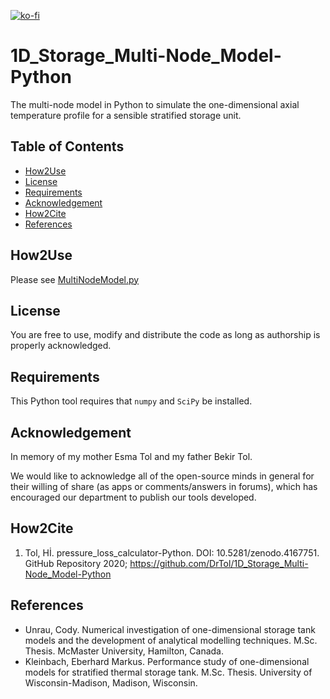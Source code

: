 [![ko-fi](https://ko-fi.com/img/githubbutton_sm.svg)](https://ko-fi.com/F2F01JB1KE)

# 1D_Storage_Multi-Node_Model-Python
The multi-node model in Python to simulate the one-dimensional axial temperature profile for a sensible stratified storage unit.

## Table of Contents
- [How2Use](README.md#how2use)
- [License](README.md#License)
- [Requirements](README.md#Requirements)
- [Acknowledgement](README.md#Acknowledgement)
- [How2Cite](README.md#How2Cite)
- [References](README.md#References)

## How2Use
Please see [MultiNodeModel.py](https://github.com/DrTol/1D_Storage_Multi-Node_Model-Python/blob/main/MultiNodeModel.py)

## License
You are free to use, modify and distribute the code as long as authorship is properly acknowledged.

## Requirements
This Python tool requires that `numpy` and `SciPy` be installed.

## Acknowledgement
In memory of my mother Esma Tol and my father Bekir Tol.

We would like to acknowledge all of the open-source minds in general for their willing of share (as apps or comments/answers in forums), which has encouraged our department to publish our tools developed.

## How2Cite
1. Tol, Hİ. pressure_loss_calculator-Python. DOI: 10.5281/zenodo.4167751. GitHub Repository 2020; https://github.com/DrTol/1D_Storage_Multi-Node_Model-Python

## References
- Unrau, Cody. Numerical investigation of one-dimensional storage tank models and the development of analytical modelling techniques. M.Sc. Thesis. McMaster University, Hamilton, Canada. 
- Kleinbach, Eberhard Markus. Performance study of one-dimensional models for stratified thermal storage tank. M.Sc. Thesis. University of Wisconsin-Madison, Madison, Wisconsin.
